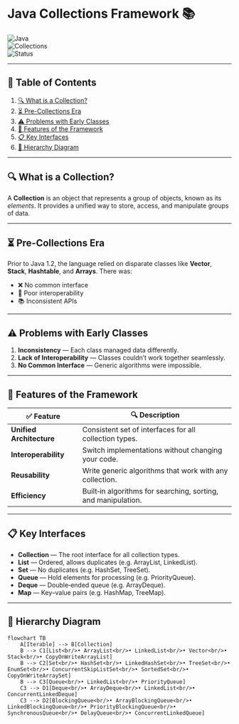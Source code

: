 # Java Collections Framework 📚

![Java](https://img.shields.io/badge/Java-JDK_1.2%2B-blue?logo=java)  
![Collections](https://img.shields.io/badge/Framework-Collections-orange)  
![Status](https://img.shields.io/badge/Docs-Active-brightgreen)

---

## 📑 Table of Contents

1. [🔍 What is a Collection?](#-what-is-a-collection)
2. [⏳ Pre-Collections Era](#-pre-collections-era)
3. [⚠️ Problems with Early Classes](#️-problems-with-early-classes)
4. [🚀 Features of the Framework](#-features-of-the-framework)
5. [📋 Key Interfaces](#-key-interfaces)
6. [🔗 Hierarchy Diagram](#-hierarchy-diagram)

---

## 🔍 What is a Collection?
A **Collection** is an object that represents a group of objects, known as its _elements_. It provides a unified way to store, access, and manipulate groups of data.

---

## ⏳ Pre-Collections Era
Prior to Java 1.2, the language relied on disparate classes like **Vector**, **Stack**, **Hashtable**, and **Arrays**. There was:

- ❌ No common interface
- 🔄 Poor interoperability
- 📚 Inconsistent APIs

---

## ⚠️ Problems with Early Classes

1. **Inconsistency** — Each class managed data differently.
2. **Lack of Interoperability** — Classes couldn’t work together seamlessly.
3. **No Common Interface** — Generic algorithms were impossible.

---

## 🚀 Features of the Framework

| ✅ Feature                 | 🔍 Description                                                   |
|----------------------------|------------------------------------------------------------------|
| **Unified Architecture**   | Consistent set of interfaces for all collection types.           |
| **Interoperability**       | Switch implementations without changing your code.               |
| **Reusability**            | Write generic algorithms that work with any collection.          |
| **Efficiency**             | Built‑in algorithms for searching, sorting, and manipulation.    |

---

## 📋 Key Interfaces

- **Collection** — The root interface for all collection types.
- **List** — Ordered, allows duplicates (e.g. ArrayList, LinkedList).
- **Set** — No duplicates (e.g. HashSet, TreeSet).
- **Queue** — Hold elements for processing (e.g. PriorityQueue).
- **Deque** — Double‑ended queue (e.g. ArrayDeque).
- **Map** — Key–value pairs (e.g. HashMap, TreeMap).

---

## 🔗 Hierarchy Diagram

```mermaid
flowchart TB
    A[Iterable] --> B[Collection]
    B --> C1[List<br/>• ArrayList<br/>• LinkedList<br/>• Vector<br/>• Stack<br/>• CopyOnWriteArrayList]
    B --> C2[Set<br/>• HashSet<br/>• LinkedHashSet<br/>• TreeSet<br/>• EnumSet<br/>• ConcurrentSkipListSet<br/>• SortedSet<br/>• CopyOnWriteArraySet]
    B --> C3[Queue<br/>• LinkedList<br/>• PriorityQueue]
    C3 --> D1[Deque<br/>• ArrayDeque<br/>• LinkedList<br/>• ConcurrentLinkedDeque]
    C3 --> D2[BlockingQueue<br/>• ArrayBlockingQueue<br/>• LinkedBlockingQueue<br/>• PriorityBlockingQueue<br/>• SynchronousQueue<br/>• DelayQueue<br/>• ConcurrentLinkedQueue]
```